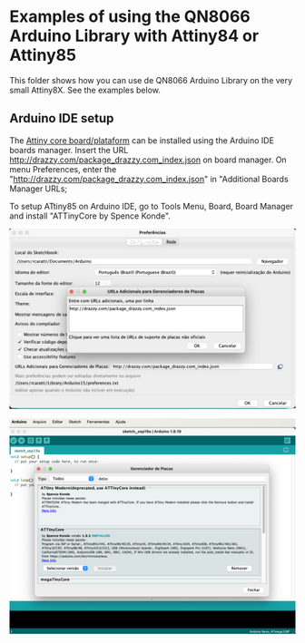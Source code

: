 # Examples of using the QN8066 Arduino Library with  Attiny84 or Attiny85

This folder shows how you can use de QN8066 Arduino Library on the very small Attiny8X.
See the examples below. 


## Arduino IDE setup



The [Attiny core board/plataform](https://github.com/SpenceKonde/ATTinyCore/tree/v2.0.0-devThis-is-the-head-submit-PRs-against-this) can be installed using the Arduino IDE boards manager. Insert the URL http://drazzy.com/package_drazzy.com_index.json on board manager. On menu Preferences, enter the "http://drazzy.com/package_drazzy.com_index.json" in "Additional Boards Manager URLs;

To setup ATtiny85 on Arduino IDE, go to Tools Menu, Board, Board Manager and install "ATTinyCore by Spence Konde". 

![Arduino IDE setup](./attiny8X_arduino_setup.png)


![Arduino IDE setup](./attiny8X_arduino_setup1.png)


